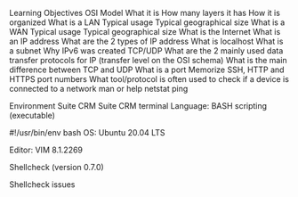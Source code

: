 Learning Objectives
OSI Model
What it is
How many layers it has
How it is organized
What is a LAN
Typical usage
Typical geographical size
What is a WAN
Typical usage
Typical geographical size
What is the Internet
What is an IP address
What are the 2 types of IP address
What is localhost
What is a subnet
Why IPv6 was created
TCP/UDP
What are the 2 mainly used data transfer protocols for IP (transfer level on the OSI schema)
What is the main difference between TCP and UDP
What is a port
Memorize SSH, HTTP and HTTPS port numbers
What tool/protocol is often used to check if a device is connected to a network
man or help
netstat ping

Environment
Suite CRM Suite CRM terminal
Language: BASH scripting (executable)

#!/usr/bin/env bash
OS: Ubuntu 20.04 LTS

Editor: VIM 8.1.2269

Shellcheck (version 0.7.0)

Shellcheck issues

